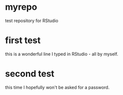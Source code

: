# myrepo
test repository for RStudio

# first test
this is a wonderful line I typed in RStudio - all by myself.

# second test
this time I hopefully won't be asked for a password.
